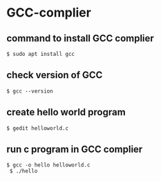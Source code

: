 # GCC-complier

## command to install GCC complier 
<code>$ sudo apt install gcc</code>
## check version of GCC
<code>$ gcc --version</code>
## create hello world program
<code>$ gedit helloworld.c</code>
## run c program in GCC complier
<code>$ gcc -o hello helloworld.c </code>
<br>
<code> $ ./hello </code>

